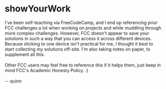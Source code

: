 # showYourWork
I've been self-teaching via FreeCodeCamp, and I end up referencing prior FCC challenges a lot when working on projects and while muddling through more complex challenges. However, FCC doesn't appear to save your solutions in such a way that you can access it across different devices. Because sticking to one device isn't practical for me, I thought it best to start collecting my solutions off-site. I'm also taking notes on paper, to supplement all this.<br>
<br>
Other FCC users may feel free to reference this if it helps them, just keep in mind FCC's Academic Honesty Policy. :)<br>
<br>
-- quinn
